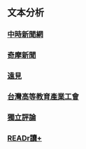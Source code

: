 ## 文本分析
### [中時新聞網](https://github.com/cpeggy/PL/blob/main/Homework4/analyzenews/formalforhw1.ipynb)
### [奇摩新聞](https://github.com/cpeggy/PL/blob/main/Homework4/analyzenews/formalforhw2.ipynb)
### [遠見](https://github.com/cpeggy/PL/blob/main/Homework4/analyzenews/formalforhw3.ipynb)
### [台灣高等教育產業工會](https://github.com/cpeggy/PL/blob/main/Homework4/analyzenews/formalforhw4.ipynb)
### [獨立評論](https://github.com/cpeggy/PL/blob/main/Homework4/analyzenews/formalforhw5.ipynb)
### [READr讀+](https://github.com/cpeggy/PL/blob/main/Homework4/analyzenews/formalforhw6.ipynb)
